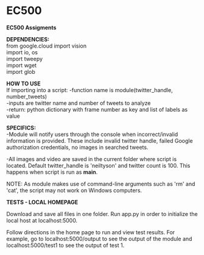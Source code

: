 # EC500
<b>EC500 Assigments </b><br />

<b>DEPENDENCIES: </b> <br />
from google.cloud import vision<br />
  import io, os<br />
  import tweepy<br />
  import wget<br />
  import glob<br />
  
  
<b>HOW TO USE </b><br />
 If importing into a script: -function name is module(twitter_handle, number_tweets)<br />
                             -inputs are twitter name and number of tweets to analyze<br />
                             -return: python dictionary with frame number as key and list of labels as value<br />
                             
<b>SPECIFICS: </b><br />
-Module will notify users through the console when incorrect/invalid information is provided. These include invalid twitter handle, failed Google authorization credentials, no images in searched tweets. 


-All images and video are saved in the current folder where script is located. Default twitter_handle is 'neiltyson' and twitter count is 100. This happens when script is run as __main__.


NOTE: As module makes use of command-line arguments such as 'rm' and 'cat', the script may not work on Windows computers.



<b>TESTS - LOCAL HOMEPAGE </b>

Download and save all files in one folder. Run app.py in order to initialize the local host at localhost:5000.

Follow directions in the home page to run and view test results. For example, go to localhost:5000/output to see the output of the module and localhost:5000/test1 to see the output of test 1.
